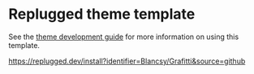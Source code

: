 # Replugged theme template

See the [theme development guide](https://guide.replugged.dev/docs/theme/getting-started) for more information on using this template.

https://replugged.dev/install?identifier=Blancsy/Grafitti&source=github